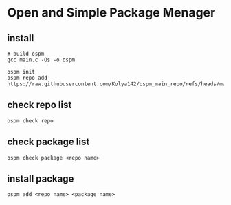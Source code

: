 # Open and Simple Package Menager

## install
```
# build ospm
gcc main.c -Os -o ospm
```
```
ospm init
ospm repo add https://raw.githubusercontent.com/Kolya142/ospm_main_repo/refs/heads/main/ospm.yaml
```

## check repo list
```
ospm check repo
```

## check package list
```
ospm check package <repo name>
```

## install package
```
ospm add <repo name> <package name>
```
